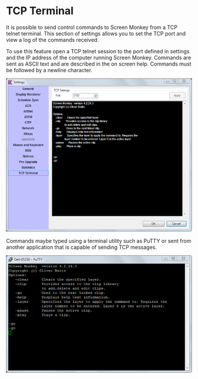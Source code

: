 # TCP Terminal
It is possible to send control commands to Screen Monkey from a TCP telnet terminal. This section of settings allows you to set the TCP port and view a log of the commands received.

To use this feature open a TCP telnet session to the port defined in settings and the IP address of the computer running Screen Monkey. Commands are sent as ASCII text and are described in the on screen help. Commands must be followed by a newline character.

![](../../images/settings-tcp-terminal.png)

Commands maybe typed using a terminal utility such as PuTTY or sent from another application that is capable of sending TCP messages.

![](../../images/putty-tcp.png)